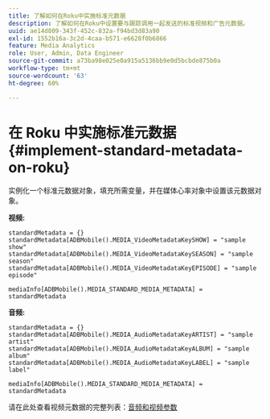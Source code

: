 ```yaml
---
title: 了解如何在Roku中实施标准元数据
description: 了解如何在Roku中设置要与跟踪调用一起发送的标准视频和广告元数据。
uuid: ae14d809-343f-452c-832a-f94bd3d83a90
exl-id: 1552b16a-3c2d-4caa-b571-e6628f0b6866
feature: Media Analytics
role: User, Admin, Data Engineer
source-git-commit: a73ba98e025e0a915a5136bb9e0d5bcbde875b0a
workflow-type: tm+mt
source-wordcount: '63'
ht-degree: 60%

---
```


# 在 Roku 中实施标准元数据{#implement-standard-metadata-on-roku}

实例化一个标准元数据对象，填充所需变量，并在媒体心率对象中设置该元数据对象。

**视频:**

```
standardMetadata = {}
standardMetadata[ADBMobile().MEDIA_VideoMetadataKeySHOW] = "sample show"
standardMetadata[ADBMobile().MEDIA_VideoMetadataKeySEASON] = "sample season"
standardMetadata[ADBMobile().MEDIA_VideoMetadataKeyEPISODE] = "sample episode"

mediaInfo[ADBMobile().MEDIA_STANDARD_MEDIA_METADATA] = standardMetadata
```

**音频:**

```
standardMetadata = {}
standardMetadata[ADBMobile().MEDIA_AudioMetadataKeyARTIST] = "sample artist"
standardMetadata[ADBMobile().MEDIA_AudioMetadataKeyALBUM] = "sample album"
standardMetadata[ADBMobile().MEDIA_AudioMetadataKeyLABEL] = "sample label"

mediaInfo[ADBMobile().MEDIA_STANDARD_MEDIA_METADATA] = standardMetadata
```

请在此处查看视频元数据的完整列表：[音频和视频参数](/help/implementation/variables/audio-video-parameters.md)

